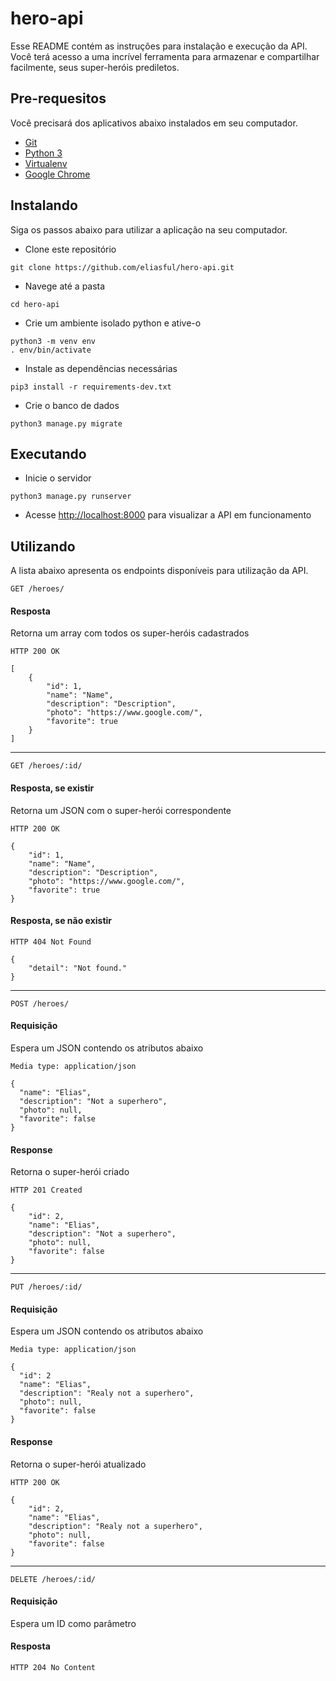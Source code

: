 # hero-api

Esse README contém as instruções para instalação e execução da API.
Você terá acesso a uma incrível ferramenta para armazenar e compartilhar facilmente, seus super-heróis prediletos.

## Pre-requesitos

Você precisará dos aplicativos abaixo instalados em seu computador.

* [Git](https://git-scm.com/)
* [Python 3](https://www.python.org/)
* [Virtualenv](https://virtualenv.pypa.io/)
* [Google Chrome](https://google.com/chrome/)

## Instalando

Siga os passos abaixo para utilizar a aplicação na seu computador.

* Clone este repositório
~~~~
git clone https://github.com/eliasful/hero-api.git
~~~~
* Navege até a pasta
~~~~
cd hero-api
~~~~
* Crie um ambiente isolado python e ative-o
~~~~
python3 -m venv env
. env/bin/activate
~~~~
* Instale as dependências necessárias
~~~~
pip3 install -r requirements-dev.txt
~~~~
* Crie o banco de dados
~~~~
python3 manage.py migrate
~~~~

## Executando

* Inicie o servidor
~~~~
python3 manage.py runserver
~~~~
* Acesse [http://localhost:8000](http://localhost:8000) para visualizar a API em funcionamento

## Utilizando

A lista abaixo apresenta os endpoints disponíveis para utilização da API.

~~~~
GET /heroes/
~~~~

#### Resposta

Retorna um array com todos os super-heróis cadastrados

~~~~
HTTP 200 OK

[
    {
        "id": 1,
        "name": "Name",
        "description": "Description",
        "photo": "https://www.google.com/",
        "favorite": true
    }
]
~~~~
---
~~~~
GET /heroes/:id/
~~~~

#### Resposta, se existir

Retorna um JSON com o super-herói correspondente

~~~~
HTTP 200 OK

{
    "id": 1,
    "name": "Name",
    "description": "Description",
    "photo": "https://www.google.com/",
    "favorite": true
}
~~~~

#### Resposta, se não existir

~~~~
HTTP 404 Not Found

{
    "detail": "Not found."
}
~~~~
---
~~~~
POST /heroes/
~~~~
#### Requisição

Espera um JSON contendo os atributos abaixo

~~~~
Media type: application/json

{
  "name": "Elias",
  "description": "Not a superhero",
  "photo": null,
  "favorite": false
}
~~~~

#### Response

Retorna o super-herói criado

~~~~
HTTP 201 Created

{
    "id": 2,
    "name": "Elias",
    "description": "Not a superhero",
    "photo": null,
    "favorite": false
}
~~~~
---
~~~~
PUT /heroes/:id/
~~~~
#### Requisição

Espera um JSON contendo os atributos abaixo

~~~~
Media type: application/json

{
  "id": 2
  "name": "Elias",
  "description": "Realy not a superhero",
  "photo": null,
  "favorite": false
}
~~~~

#### Response

Retorna o super-herói atualizado

~~~~
HTTP 200 OK

{
    "id": 2,
    "name": "Elias",
    "description": "Realy not a superhero",
    "photo": null,
    "favorite": false
}
~~~~
---
~~~~
DELETE /heroes/:id/
~~~~
#### Requisição

Espera um ID como parâmetro

#### Resposta
~~~~
HTTP 204 No Content
~~~~
